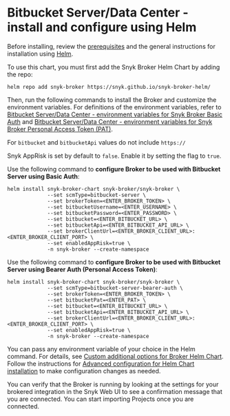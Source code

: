# Bitbucket Server/Data Center - install and configure using Helm

Before installing, review the [prerequisites](./) and the general instructions for installation using [Helm](../install-and-configure-broker-using-helm.md).

To use this chart, you must first add the Snyk Broker Helm Chart by adding the repo:

`helm repo add snyk-broker https://snyk.github.io/snyk-broker-helm/`&#x20;

Then, run the following commands to install the Broker and customize the environment variables. For definitions of the environment variables, refer to [Bitbucket Server/Data Center - environment variables for Snyk Broker Basic Auth](bitbucket-server-data-center-environment-variables-for-snyk-broker-basic-auth.md) and [Bitbucket Server/Data Center - environment variables for Snyk Broker Personal Access Token (PAT)](bitbucket-server-data-center-environment-variables-for-snyk-broker-personal-access-token-pat.md).

&#x20;For `bitbucket` and `bitbucketApi` values do not include `https://`

Snyk AppRisk is set by default to `false`. Enable it by setting the flag to `true`.

Use the following command to **configure Broker to be used with Bitbucket Server using Basic Auth**:

```
helm install snyk-broker-chart snyk-broker/snyk-broker \
             --set scmType=bitbucket-server \
             --set brokerToken=<ENTER_BROKER_TOKEN> \
             --set bitbucketUsername=<ENTER_USERNAME> \
             --set bitbucketPassword=<ENTER_PASSWORD> \
             --set bitbucket=<ENTER_BITBUCKET_URL> \
             --set bitbucketApi=<ENTER_BITBUCKET_API_URL> \
             --set brokerClientUrl=<ENTER_BROKER_CLIENT_URL>:<ENTER_BROKER_CLIENT_PORT> \
             --set enabledAppRisk=true \
             -n snyk-broker --create-namespace
```

Use the following command to **configure Broker to be used with Bitbucket Server using Bearer Auth (Personal Access Token)**:

```
helm install snyk-broker-chart snyk-broker/snyk-broker \
             --set scmType=bitbucket-server-bearer-auth \
             --set brokerToken=<ENTER_BROKER_TOKEN> \
             --set bitbucketPat=<ENTER_PAT> \
             --set bitbucket=<ENTER_BITBUCKET_URL> \
             --set bitbucketApi=<ENTER_BITBUCKET_API_URL> \
             --set brokerClientUrl=<ENTER_BROKER_CLIENT_URL>:<ENTER_BROKER_CLIENT_PORT> \
             --set enabledAppRisk=true \
             -n snyk-broker --create-namespace
```

You can pass any environment variable of your choice in the Helm command. For details, see [Custom additional options for Broker Helm Chart](../advanced-configuration-for-helm-chart-installation/custom-additional-options-for-broker-helm-chart-installation.md). Follow the instructions for [Advanced configuration for Helm Chart installation](../advanced-configuration-for-helm-chart-installation/) to make configuration changes as needed.

You can verify that the Broker is running by looking at the settings for your brokered integration in the Snyk Web UI to see a confirmation message that you are connected. You can start importing Projects once you are connected.
